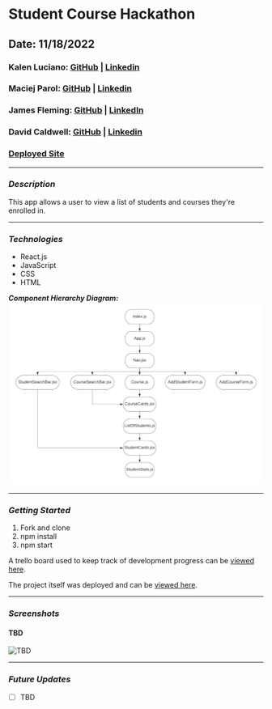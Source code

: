 # Student Course Hackathon

## Date: 11/18/2022

### Kalen Luciano: [GitHub](https://github.com/kalenluciano) | [Linkedin](https://www.linkedin.com/in/kalenluciano/)
### Maciej Parol: [GitHub](https://github.com/Codetitude) | [Linkedin](https://www.linkedin.com/in/maciej-parol-/)
### James Fleming: [GitHub](https://github.com/James-fleming394) | [LinkedIn](https://www.linkedin.com/in/james--fleming/)
### David Caldwell: [GitHub](https://github.com/LeaderOfTheLost) | [Linkedin](https://www.linkedin.com/in/david-caldwell92/)

### [Deployed Site]()

---

### **_Description_**

This app allows a user to view a list of students and courses they're enrolled in.

---

### **_Technologies_**

- React.js
- JavaScript
- CSS
- HTML

**_Component Hierarchy Diagram:_**
![Component Hierarchy Diagram](./student-course-hackathon-component-hierarchy-diagram.png)

---

### **_Getting Started_**
1. Fork and clone
2. npm install
3. npm start

A trello board used to keep track of development progress can be [viewed here](https://trello.com/b/1qiVnuLP/student-course-hackaton).

The project itself was deployed and can be [viewed here]().

---

### **_Screenshots_**

#### TBD

![TBD]()

---

### **_Future Updates_**

- [ ] TBD
